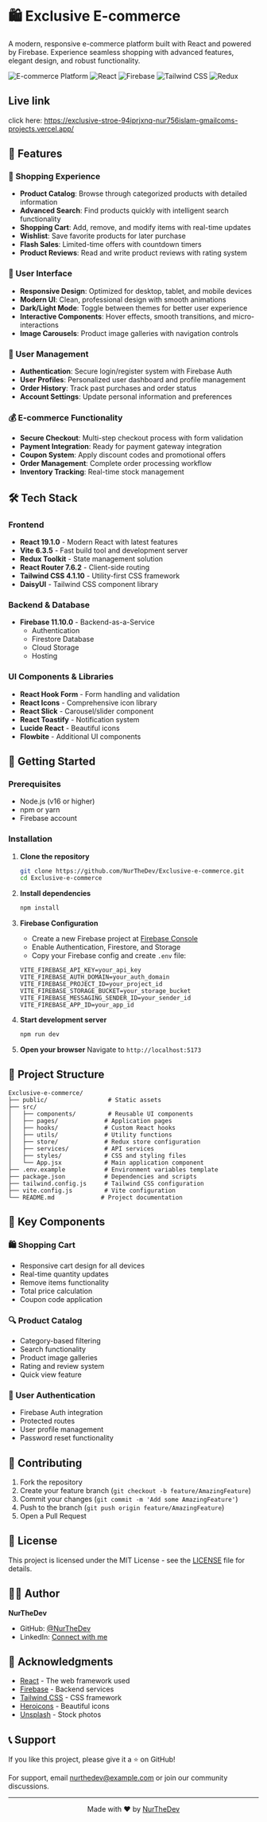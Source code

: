 # 🛍️ Exclusive E-commerce

A modern, responsive e-commerce platform built with React and powered by Firebase. Experience seamless shopping with advanced features, elegant design, and robust functionality.

![E-commerce Platform](https://img.shields.io/badge/Platform-E--commerce-blue)
![React](https://img.shields.io/badge/React-19.1.0-61DAFB?logo=react)
![Firebase](https://img.shields.io/badge/Firebase-11.10.0-FFCA28?logo=firebase)
![Tailwind CSS](https://img.shields.io/badge/Tailwind%20CSS-4.1.10-38B2AC?logo=tailwind-css)
![Redux](https://img.shields.io/badge/Redux-Toolkit-764ABC?logo=redux)

## Live link
click here: https://exclusive-stroe-94iprjxnq-nur756islam-gmailcoms-projects.vercel.app/

## 🚀 Features

### 🛒 Shopping Experience
- **Product Catalog**: Browse through categorized products with detailed information
- **Advanced Search**: Find products quickly with intelligent search functionality
- **Shopping Cart**: Add, remove, and modify items with real-time updates
- **Wishlist**: Save favorite products for later purchase
- **Flash Sales**: Limited-time offers with countdown timers
- **Product Reviews**: Read and write product reviews with rating system

### 🎨 User Interface
- **Responsive Design**: Optimized for desktop, tablet, and mobile devices
- **Modern UI**: Clean, professional design with smooth animations
- **Dark/Light Mode**: Toggle between themes for better user experience
- **Interactive Components**: Hover effects, smooth transitions, and micro-interactions
- **Image Carousels**: Product image galleries with navigation controls

### 🔐 User Management
- **Authentication**: Secure login/register system with Firebase Auth
- **User Profiles**: Personalized user dashboard and profile management
- **Order History**: Track past purchases and order status
- **Account Settings**: Update personal information and preferences

### 💰 E-commerce Functionality
- **Secure Checkout**: Multi-step checkout process with form validation
- **Payment Integration**: Ready for payment gateway integration
- **Coupon System**: Apply discount codes and promotional offers
- **Order Management**: Complete order processing workflow
- **Inventory Tracking**: Real-time stock management

## 🛠️ Tech Stack

### Frontend
- **React 19.1.0** - Modern React with latest features
- **Vite 6.3.5** - Fast build tool and development server
- **Redux Toolkit** - State management solution
- **React Router 7.6.2** - Client-side routing
- **Tailwind CSS 4.1.10** - Utility-first CSS framework
- **DaisyUI** - Tailwind CSS component library

### Backend & Database
- **Firebase 11.10.0** - Backend-as-a-Service
    - Authentication
    - Firestore Database
    - Cloud Storage
    - Hosting

### UI Components & Libraries
- **React Hook Form** - Form handling and validation
- **React Icons** - Comprehensive icon library
- **React Slick** - Carousel/slider component
- **React Toastify** - Notification system
- **Lucide React** - Beautiful icons
- **Flowbite** - Additional UI components

## 🚀 Getting Started

### Prerequisites
- Node.js (v16 or higher)
- npm or yarn
- Firebase account

### Installation

1. **Clone the repository**
   ```bash
   git clone https://github.com/NurTheDev/Exclusive-e-commerce.git
   cd Exclusive-e-commerce
   ```

2. **Install dependencies**
   ```bash
   npm install
   ```

3. **Firebase Configuration**
    - Create a new Firebase project at [Firebase Console](https://console.firebase.google.com/)
    - Enable Authentication, Firestore, and Storage
    - Copy your Firebase config and create `.env` file:
   ```env
   VITE_FIREBASE_API_KEY=your_api_key
   VITE_FIREBASE_AUTH_DOMAIN=your_auth_domain
   VITE_FIREBASE_PROJECT_ID=your_project_id
   VITE_FIREBASE_STORAGE_BUCKET=your_storage_bucket
   VITE_FIREBASE_MESSAGING_SENDER_ID=your_sender_id
   VITE_FIREBASE_APP_ID=your_app_id
   ```

4. **Start development server**
   ```bash
   npm run dev
   ```

5. **Open your browser**
   Navigate to `http://localhost:5173`


## 📁 Project Structure

```
Exclusive-e-commerce/
├── public/                 # Static assets
├── src/
│   ├── components/         # Reusable UI components
│   ├── pages/             # Application pages
│   ├── hooks/             # Custom React hooks
│   ├── utils/             # Utility functions
│   ├── store/             # Redux store configuration
│   ├── services/          # API services
│   ├── styles/            # CSS and styling files
│   └── App.jsx            # Main application component
├── .env.example           # Environment variables template
├── package.json           # Dependencies and scripts
├── tailwind.config.js     # Tailwind CSS configuration
├── vite.config.js         # Vite configuration
└── README.md             # Project documentation
```

## 🎯 Key Components

### 🛍️ Shopping Cart
- Responsive cart design for all devices
- Real-time quantity updates
- Remove items functionality
- Total price calculation
- Coupon code application

### 🔍 Product Catalog
- Category-based filtering
- Search functionality
- Product image galleries
- Rating and review system
- Quick view feature

### 👤 User Authentication
- Firebase Auth integration
- Protected routes
- User profile management
- Password reset functionality

## 🤝 Contributing

1. Fork the repository
2. Create your feature branch (`git checkout -b feature/AmazingFeature`)
3. Commit your changes (`git commit -m 'Add some AmazingFeature'`)
4. Push to the branch (`git push origin feature/AmazingFeature`)
5. Open a Pull Request

## 📄 License

This project is licensed under the MIT License - see the [LICENSE](LICENSE) file for details.

## 👨‍💻 Author

**NurTheDev**
- GitHub: [@NurTheDev](https://github.com/NurTheDev)
- LinkedIn: [Connect with me](https://linkedin.com/in/nurthedev)

## 🙏 Acknowledgments

- [React](https://reactjs.org/) - The web framework used
- [Firebase](https://firebase.google.com/) - Backend services
- [Tailwind CSS](https://tailwindcss.com/) - CSS framework
- [Heroicons](https://heroicons.com/) - Beautiful icons
- [Unsplash](https://unsplash.com/) - Stock photos

## 📞 Support

If you like this project, please give it a ⭐ on GitHub!

For support, email nurthedev@example.com or join our community discussions.

---

<div align="center">
  <p>Made with ❤️ by <a href="https://github.com/NurTheDev">NurTheDev</a></p>
</div>

